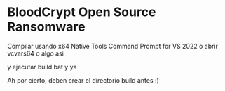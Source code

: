 # BloodCrypt Open Source Ransomware

Compilar usando x64 Native Tools Command Prompt for VS 2022
o abrir vcvars64 o algo asi

y ejecutar build.bat y ya

Ah por cierto, deben crear el directorio build antes :)
